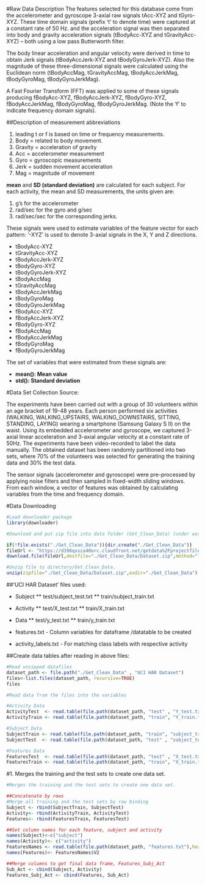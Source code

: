 #Raw Data Description
The features selected for this database come from the accelerometer and gyroscope 3-axial raw signals tAcc-XYZ and tGyro-XYZ. These time domain signals (prefix ‘t’ to denote time) were captured at a constant rate of 50 Hz. and the acceleration signal was then separated into body and gravity acceleration signals (tBodyAcc-XYZ and tGravityAcc-XYZ) – both using a low pass Butterworth filter.

The body linear acceleration and angular velocity were derived in time to obtain Jerk signals (tBodyAccJerk-XYZ and tBodyGyroJerk-XYZ). Also the magnitude of these three-dimensional signals were calculated using the Euclidean norm (tBodyAccMag, tGravityAccMag, tBodyAccJerkMag, tBodyGyroMag, tBodyGyroJerkMag).

A Fast Fourier Transform (FFT) was applied to some of these signals producing fBodyAcc-XYZ, fBodyAccJerk-XYZ, fBodyGyro-XYZ, fBodyAccJerkMag, fBodyGyroMag, fBodyGyroJerkMag. (Note the ‘f’ to indicate frequency domain signals).

##Description of measurement abbreviations

1. leading t or f is based on time or frequency measurements.
2. Body = related to body movement.
3. Gravity = acceleration of gravity
4. Acc = accelerometer measurement
5. Gyro = gyroscopic measurements
6. Jerk = sudden movement acceleration
7. Mag = magnitude of movement

__mean__ and __SD (standard deviation)__ are calculated for each subject. For each activity, the mean and SD measurements, the units given are:
1. g’s for the accelerometer 
2. rad/sec for the gyro and g/sec 
3. rad/sec/sec for the corresponding jerks.

These signals were used to estimate variables of the feature vector for each pattern:
‘-XYZ’ is used to denote 3-axial signals in the X, Y and Z directions. 

* tBodyAcc-XYZ
* tGravityAcc-XYZ
* tBodyAccJerk-XYZ
* tBodyGyro-XYZ
* tBodyGyroJerk-XYZ
* tBodyAccMag
* tGravityAccMag
* tBodyAccJerkMag
* tBodyGyroMag
* tBodyGyroJerkMag
* fBodyAcc-XYZ
* fBodyAccJerk-XYZ
* fBodyGyro-XYZ
* fBodyAccMag
* fBodyAccJerkMag
* fBodyGyroMag
* fBodyGyroJerkMag

The set of variables that were estimated from these signals are:

* __mean(): Mean value__
* __std(): Standard deviation__

#Data Set Collection Source:

The experiments have been carried out with a group of 30 volunteers within an age bracket of 19-48 years. Each person performed six activities (WALKING, WALKING_UPSTAIRS, WALKING_DOWNSTAIRS, SITTING, STANDING, LAYING) wearing a smartphone (Samsung Galaxy S II) on the waist. Using its embedded accelerometer and gyroscope, we captured 3-axial linear acceleration and 3-axial angular velocity at a constant rate of 50Hz. The experiments have been video-recorded to label the data manually. The obtained dataset has been randomly partitioned into two sets, where 70% of the volunteers was selected for generating the training data and 30% the test data.

The sensor signals (accelerometer and gyroscope) were pre-processed by applying noise filters and then sampled in fixed-width sliding windows. From each window, a vector of features was obtained by calculating variables from the time and frequency domain.

#Data Downloading

```r
#Load downloader package
library(downloader)

#Download and put zip file into data folder (Get_Clean_Data) (under working directory to be set by user)

if(!file.exists("./Get_Clean_Data")){dir.create("./Get_Clean_Data")}
fileUrl <- "https://d396qusza40orc.cloudfront.net/getdata%2Fprojectfiles%2FUCI%20HAR%20Dataset.zip"
download.file(fileUrl,destfile="./Get_Clean_Data/Dataset.zip",method="libcurl")

#Unzip file to directory/Get_Clean_Data. 
unzip(zipfile="./Get_Clean_Data/Dataset.zip",exdir="./Get_Clean_Data")
```
##‘UCI HAR Dataset’ files used:

* Subject
** test/subject_test.txt
** train/subject_train.txt

* Activity
** test/X_test.txt
** train/X_train.txt

* Data
** test/y_test.txt
** train/y_train.txt

* features.txt - Column variables for dataframe /datatable to be created

* activity_labels.txt - For matching class labels with respective activity

##Create data tables after reading in above files:

```r
#Read unzipped datafiles
dataset_path <- file.path("./Get_Clean_Data" , "UCI HAR Dataset")
files<-list.files(dataset_path, recursive=TRUE)
files

#Read data from the files into the variables

#Activity Data
ActivityTest  <- read.table(file.path(dataset_path, "test" , "Y_test.txt" ),header = FALSE)
ActivityTrain <- read.table(file.path(dataset_path, "train", "Y_train.txt"),header = FALSE)

#Subject Data
SubjectTrain <- read.table(file.path(dataset_path, "train", "subject_train.txt"),header =  FALSE)
SubjectTest  <- read.table(file.path(dataset_path, "test" , "subject_test.txt"),header =  FALSE)

#Features Data
FeaturesTest  <- read.table(file.path(dataset_path, "test" , "X_test.txt" ),header = FALSE)
FeaturesTrain <- read.table(file.path(dataset_path, "train", "X_train.txt"),header = FALSE)
```
#1. Merges the training and the test sets to create one data set.
```r
#Merges the training and the test sets to create one data set.

##Concatenate by rows
#Merge all training and the test sets by row binding 
Subject <- rbind(SubjectTrain, SubjectTest)
Activity<- rbind(ActivityTrain, ActivityTest)
Features<- rbind(FeaturesTrain, FeaturesTest)

##Set column names for each feature, subject and activity
names(Subject)<-c("subject")
names(Activity)<- c("activity")
FeaturesNames <- read.table(file.path(dataset_path, "features.txt"),head=FALSE)
names(Features)<- FeaturesNames$V2

##Merge columns to get final data frame, Features_Subj_Act
Sub_Act <- cbind(Subject, Activity)
Features_Subj_Act <- cbind(Features, Sub_Act)
```
